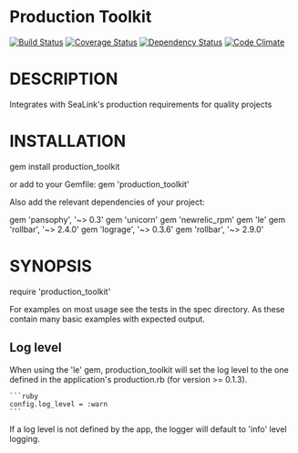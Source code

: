Production Toolkit
==================

[![Build Status](https://travis-ci.org/sealink/production_toolkit.png?branch=master)](https://travis-ci.org/sealink/production_toolkit)
[![Coverage Status](https://coveralls.io/repos/sealink/production_toolkit/badge.png)](https://coveralls.io/r/sealink/production_toolkit)
[![Dependency Status](https://gemnasium.com/sealink/production_toolkit.png?travis)](https://gemnasium.com/sealink/production_toolkit)
[![Code Climate](https://codeclimate.com/github/sealink/production_toolkit.png)](https://codeclimate.com/github/sealink/production_toolkit)

# DESCRIPTION

Integrates with SeaLink's production requirements for quality projects

# INSTALLATION

gem install production_toolkit

or add to your Gemfile:
gem 'production_toolkit'

Also add the relevant dependencies of your project:

gem 'pansophy', '~> 0.3'
gem 'unicorn'
gem 'newrelic_rpm'
gem 'le'
gem 'rollbar', '~> 2.4.0'
gem 'lograge', '~> 0.3.6'
gem 'rollbar', '~> 2.9.0'

# SYNOPSIS

require 'production_toolkit'

For examples on most usage see the tests in the spec directory.
As these contain many basic examples with expected output.

## Log level

When using the 'le' gem, production_toolkit will set the log level to the one defined in the application's production.rb (for version >= 0.1.3).

    ```ruby
    config.log_level = :warn
    ```

If a log level is not defined by the app, the logger will default to 'info' level logging.
